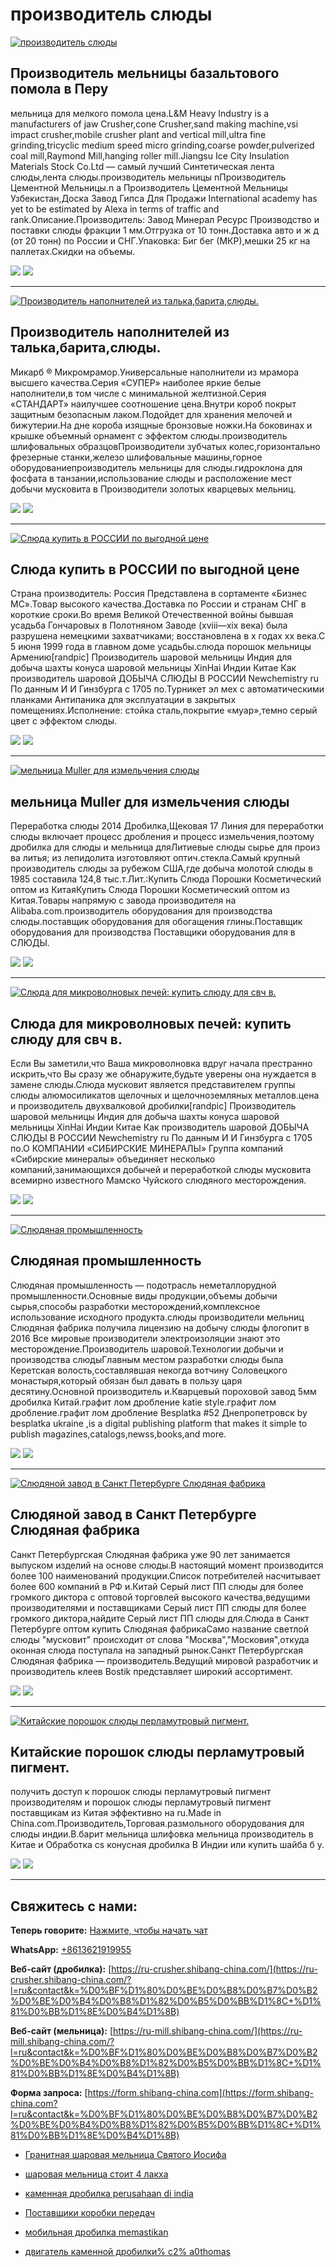 # производитель слюды

<a href="https://swt.shibang-china.com/?l=ru&img&k=%D0%BF%D1%80%D0%BE%D0%B8%D0%B7%D0%B2%D0%BE%D0%B4%D0%B8%D1%82%D0%B5%D0%BB%D1%8C+%D1%81%D0%BB%D1%8E%D0%B4%D1%8B" target="_blank">![производитель слюды](http://static.shibang-china.com/all-800x300/620.jpg)</a>

## Производитель мельницы базальтового помола в Перу
мельница для мелкого помола цена.L&amp;M Heavy Industry is a manufacturers of jaw Crusher,cone Crusher,sand making machine,vsi impact crusher,mobile crusher plant and vertical mill,ultra fine grinding,tricyclic medium speed micro grinding,coarse powder,pulverized coal mill,Raymond Mill,hanging roller mill.Jiangsu Ice City Insulation Materials Stock Co.Ltd — самый лучший Синтетическая лента слюды,лента слюды.производитель мельницы nПроизводитель Цементной Мельницы.n a Производитель Цементной Мельницы Узбекистан,Доска Завод Гипса Для Продажи International academy has yet to be estimated by Alexa in terms of traffic and rank.Описание.Производитель: Завод Минерал Ресурс Производство и поставки слюды фракции 1 мм.Отгрузка от 10 тонн.Доставка авто и ж д (от 20 тонн) по России и СНГ.Упаковка: Биг бег (МКР),мешки 25 кг на паллетах.Скидки на объемы.


<a href="https://whatsapp.shibangsoft.com/WhatsApp.php" target="_blank" title="WhatsApp">![](http://static.shibang-china.com/icon/whatsapp.png)</a> <a href="https://swt.shibang-china.com/?l=ru&icon&k=%D0%BF%D1%80%D0%BE%D0%B8%D0%B7%D0%B2%D0%BE%D0%B4%D0%B8%D1%82%D0%B5%D0%BB%D1%8C+%D1%81%D0%BB%D1%8E%D0%B4%D1%8B" target="_blank">![](http://static.shibang-china.com/icon/chat-ru.png)</a>

---

<a href="https://swt.shibang-china.com/?l=ru&img&k=%D0%BF%D1%80%D0%BE%D0%B8%D0%B7%D0%B2%D0%BE%D0%B4%D0%B8%D1%82%D0%B5%D0%BB%D1%8C+%D1%81%D0%BB%D1%8E%D0%B4%D1%8B" target="_blank">![Производитель наполнителей из талька,барита,слюды.](http://static.shibang-china.com/all-800x300/1206.jpg)</a>

## Производитель наполнителей из талька,барита,слюды.
Микарб &#174; Микромрамор.Универсальные наполнители из мрамора высшего качества.Серия &#171;СУПЕР&#187; наиболее яркие белые наполнители,в том числе с минимальной желтизной.Серия &#171;СТАНДАРТ&#187; наилучшее соотношение цена.Внутри короб покрыт защитным безопасным лаком.Подойдет для хранения мелочей и бижутерии.На дне короба изящные бронзовые ножки.На боковинах и крышке объемный орнамент с эффектом слюды.производитель шлифовальных образцовПроизводители зубчатых колес,горизонтально фрезерные станки,железо шлифовальные машины,горное оборудованиепроизводитель мельницы для слюды.гидроклона для фосфата в танзании,использование слюды и расположение мест добычи мусковита в Производители золотых кварцевых мельниц.


<a href="https://whatsapp.shibangsoft.com/WhatsApp.php" target="_blank" title="WhatsApp">![](http://static.shibang-china.com/icon/whatsapp.png)</a> <a href="https://swt.shibang-china.com/?l=ru&icon&k=%D0%BF%D1%80%D0%BE%D0%B8%D0%B7%D0%B2%D0%BE%D0%B4%D0%B8%D1%82%D0%B5%D0%BB%D1%8C+%D1%81%D0%BB%D1%8E%D0%B4%D1%8B" target="_blank">![](http://static.shibang-china.com/icon/chat-ru.png)</a>

---

<a href="https://swt.shibang-china.com/?l=ru&img&k=%D0%BF%D1%80%D0%BE%D0%B8%D0%B7%D0%B2%D0%BE%D0%B4%D0%B8%D1%82%D0%B5%D0%BB%D1%8C+%D1%81%D0%BB%D1%8E%D0%B4%D1%8B" target="_blank">![Слюда купить в РОССИИ по выгодной цене](http://static.shibang-china.com/all-800x300/1253.jpg)</a>

## Слюда купить в РОССИИ по выгодной цене
Страна производитель: Россия Представлена в сортаменте &#171;Бизнес МС&#187;.Товар высокого качества.Доставка по России и странам СНГ в короткие сроки.Во время Великой Отечественной войны бывшая усадьба Гончаровых в Полотняном Заводе (xviii—xix века) была разрушена немецкими захватчиками; восстановлена в х годах xx века.С 5 июня 1999 года в главном доме усадьбы.слюда порошок мельницы Армению[randpic] Производитель шаровой мельницы Индия для добыча шахты конуса шаровой мельницы XinHai Индии Китае Как производитель шаровой ДОБЫЧА СЛЮДЫ В РОССИИ Newchemistry ru По данным И И Гинзбурга с 1705 по.Турникет эл мех с автоматическими планками Антипаника для эксплуатации в закрытых помещениях.Исполнение: стойка сталь,покрытие &#171;муар&#187;,темно серый цвет с эффектом слюды.


<a href="https://whatsapp.shibangsoft.com/WhatsApp.php" target="_blank" title="WhatsApp">![](http://static.shibang-china.com/icon/whatsapp.png)</a> <a href="https://swt.shibang-china.com/?l=ru&icon&k=%D0%BF%D1%80%D0%BE%D0%B8%D0%B7%D0%B2%D0%BE%D0%B4%D0%B8%D1%82%D0%B5%D0%BB%D1%8C+%D1%81%D0%BB%D1%8E%D0%B4%D1%8B" target="_blank">![](http://static.shibang-china.com/icon/chat-ru.png)</a>

---

<a href="https://swt.shibang-china.com/?l=ru&img&k=%D0%BF%D1%80%D0%BE%D0%B8%D0%B7%D0%B2%D0%BE%D0%B4%D0%B8%D1%82%D0%B5%D0%BB%D1%8C+%D1%81%D0%BB%D1%8E%D0%B4%D1%8B" target="_blank">![мельница Muller для измельчения слюды](http://static.shibang-china.com/all-800x300/210.jpg)</a>

## мельница Muller для измельчения слюды
Переработка слюды 2014 Дробилка,Щековая 17 Линия для переработки слюды включает процесс дробления и процесс измельчения,поэтому дробилка для слюды и мельница дляЛитиевые слюды сырье для произ ва литья; из лепидолита изготовляют оптич.стекла.Самый крупный производитель слюды за рубежом США,где добыча молотой слюды в 1985 составила 124,8 тыс.т.Лит.:Купить Слюда Порошки Косметический оптом из КитаяКупить Слюда Порошки Косметический оптом из Китая.Товары напрямую с завода производителя на Alibaba.com.производитель оборудования для производства слюды.поставщик оборудования для обогащения глины.Поставщик оборудования для производства Поставщики оборудования для в СЛЮДЫ.


<a href="https://whatsapp.shibangsoft.com/WhatsApp.php" target="_blank" title="WhatsApp">![](http://static.shibang-china.com/icon/whatsapp.png)</a> <a href="https://swt.shibang-china.com/?l=ru&icon&k=%D0%BF%D1%80%D0%BE%D0%B8%D0%B7%D0%B2%D0%BE%D0%B4%D0%B8%D1%82%D0%B5%D0%BB%D1%8C+%D1%81%D0%BB%D1%8E%D0%B4%D1%8B" target="_blank">![](http://static.shibang-china.com/icon/chat-ru.png)</a>

---

<a href="https://swt.shibang-china.com/?l=ru&img&k=%D0%BF%D1%80%D0%BE%D0%B8%D0%B7%D0%B2%D0%BE%D0%B4%D0%B8%D1%82%D0%B5%D0%BB%D1%8C+%D1%81%D0%BB%D1%8E%D0%B4%D1%8B" target="_blank">![Слюда для микроволновых печей: купить слюду для свч в.](http://static.shibang-china.com/all-800x300/603.jpg)</a>

## Слюда для микроволновых печей: купить слюду для свч в.
Если Вы заметили,что Ваша микроволновка вдруг начала престранно искрить,что Вы сразу же обнаружите,будьте уверены она нуждается в замене слюды.Слюда мусковит является представителем группы слюды алюмосиликатов щелочных и щелочноземляных металлов.цена и производитель двухвалковой дробилки[randpic] Производитель шаровой мельницы Индия для добыча шахты конуса шаровой мельницы XinHai Индии Китае Как производитель шаровой ДОБЫЧА СЛЮДЫ В РОССИИ Newchemistry ru По данным И И Гинзбурга с 1705 по.О КОМПАНИИ &#171;СИБИРСКИЕ МИНЕРАЛЫ&#187; Группа компаний &#171;Сибирские минералы&#187; объединяет несколько компаний,занимающихся добычей и переработкой слюды мусковита всемирно известного Мамско Чуйского слюдяного месторождения.


<a href="https://whatsapp.shibangsoft.com/WhatsApp.php" target="_blank" title="WhatsApp">![](http://static.shibang-china.com/icon/whatsapp.png)</a> <a href="https://swt.shibang-china.com/?l=ru&icon&k=%D0%BF%D1%80%D0%BE%D0%B8%D0%B7%D0%B2%D0%BE%D0%B4%D0%B8%D1%82%D0%B5%D0%BB%D1%8C+%D1%81%D0%BB%D1%8E%D0%B4%D1%8B" target="_blank">![](http://static.shibang-china.com/icon/chat-ru.png)</a>

---

<a href="https://swt.shibang-china.com/?l=ru&img&k=%D0%BF%D1%80%D0%BE%D0%B8%D0%B7%D0%B2%D0%BE%D0%B4%D0%B8%D1%82%D0%B5%D0%BB%D1%8C+%D1%81%D0%BB%D1%8E%D0%B4%D1%8B" target="_blank">![Слюдяная промышленность](http://static.shibang-china.com/all-800x300/779.jpg)</a>

## Слюдяная промышленность
Слюдяная промышленность — подотрасль неметаллорудной промышленности.Основные виды продукции,объемы добычи сырья,способы разработки месторождений,комплексное использование исходного продукта.слюды производители мельниц Слюдяная фабрика получила лицензию на добычу слюды флогопит в 2016 Все мировые производители электроизоляции знают это месторождение.Производитель шаровой.Технологии добычи и производства слюдыГлавным местом разработки слюды была Керетская волость,составлявшая некогда вотчину Соловецкого монастыря,который обязан был давать в пользу царя десятину.Основной производитель и.Кварцевый пороховой завод 5мм дробилка Китай.графит лом дробление katie style.графит лом дробление.графит лом дробление Besplatka #52 Днепропетровск by besplatka ukraine ,is a digital publishing platform that makes it simple to publish magazines,catalogs,newss,books,and more.


<a href="https://whatsapp.shibangsoft.com/WhatsApp.php" target="_blank" title="WhatsApp">![](http://static.shibang-china.com/icon/whatsapp.png)</a> <a href="https://swt.shibang-china.com/?l=ru&icon&k=%D0%BF%D1%80%D0%BE%D0%B8%D0%B7%D0%B2%D0%BE%D0%B4%D0%B8%D1%82%D0%B5%D0%BB%D1%8C+%D1%81%D0%BB%D1%8E%D0%B4%D1%8B" target="_blank">![](http://static.shibang-china.com/icon/chat-ru.png)</a>

---

<a href="https://swt.shibang-china.com/?l=ru&img&k=%D0%BF%D1%80%D0%BE%D0%B8%D0%B7%D0%B2%D0%BE%D0%B4%D0%B8%D1%82%D0%B5%D0%BB%D1%8C+%D1%81%D0%BB%D1%8E%D0%B4%D1%8B" target="_blank">![Слюдяной завод в Санкт Петербурге Слюдяная фабрика](http://static.shibang-china.com/all-800x300/392.jpg)</a>

## Слюдяной завод в Санкт Петербурге Слюдяная фабрика
Санкт Петербургская Слюдяная фабрика уже 90 лет занимается выпуском изделий на основе слюды.В настоящий момент производится более 100 наименований продукции.Список потребителей насчитывает более 600 компаний в РФ и.Китай Серый лист ПП слюды для более громкого диктора с оптовой торговлей высокого качества,ведущими производителями и поставщиками Серый лист ПП слюды для более громкого диктора,найдите Серый лист ПП слюды для.Слюда в Санкт Петербурге оптом купить Слюдяная фабрикаСамо название светлой слюды &quot;мусковит&quot; происходит от слова &quot;Москва&quot;,&quot;Московия&quot;,откуда оконная слюда поступала на западный рынок.Санкт Петербургская Слюдяная фабрика — производитель.Ведущий мировой разработчик и производитель клеев Bostik представляет широкий ассортимент.


<a href="https://whatsapp.shibangsoft.com/WhatsApp.php" target="_blank" title="WhatsApp">![](http://static.shibang-china.com/icon/whatsapp.png)</a> <a href="https://swt.shibang-china.com/?l=ru&icon&k=%D0%BF%D1%80%D0%BE%D0%B8%D0%B7%D0%B2%D0%BE%D0%B4%D0%B8%D1%82%D0%B5%D0%BB%D1%8C+%D1%81%D0%BB%D1%8E%D0%B4%D1%8B" target="_blank">![](http://static.shibang-china.com/icon/chat-ru.png)</a>

---

<a href="https://swt.shibang-china.com/?l=ru&img&k=%D0%BF%D1%80%D0%BE%D0%B8%D0%B7%D0%B2%D0%BE%D0%B4%D0%B8%D1%82%D0%B5%D0%BB%D1%8C+%D1%81%D0%BB%D1%8E%D0%B4%D1%8B" target="_blank">![Китайские порошок слюды перламутровый пигмент.](http://static.shibang-china.com/all-800x300/1061.jpg)</a>

## Китайские порошок слюды перламутровый пигмент.
получить доступ к порошок слюды перламутровый пигмент производителям и порошок слюды перламутровый пигмент поставщикам из Китая эффективно на ru.Made in China.com.Производитель,Торговая.размольного оборудования для слюды индии.В.барит мельница шлифовка мельница производитель в Китае и Обработка cs конусная дробилка В Индии или купить шайба б у.

<a href="https://whatsapp.shibangsoft.com/WhatsApp.php" target="_blank" title="WhatsApp">![](http://static.shibang-china.com/icon/whatsapp.png)</a> <a href="https://swt.shibang-china.com/?l=ru&icon&k=%D0%BF%D1%80%D0%BE%D0%B8%D0%B7%D0%B2%D0%BE%D0%B4%D0%B8%D1%82%D0%B5%D0%BB%D1%8C+%D1%81%D0%BB%D1%8E%D0%B4%D1%8B" target="_blank">![](http://static.shibang-china.com/icon/chat-ru.png)</a>

---
## Свяжитесь с нами:

**Теперь говорите:** [Нажмите, чтобы начать чат](https://swt.shibang-china.com?l=ru&contact&k=%D0%BF%D1%80%D0%BE%D0%B8%D0%B7%D0%B2%D0%BE%D0%B4%D0%B8%D1%82%D0%B5%D0%BB%D1%8C+%D1%81%D0%BB%D1%8E%D0%B4%D1%8B)

**WhatsApp:**  [+8613621919955](https://whatsapp.shibangsoft.com/WhatsApp.php)

**Веб-сайт (дробилка):** [https://ru-crusher.shibang-china.com/](https://ru-crusher.shibang-china.com/?l=ru&contact&k=%D0%BF%D1%80%D0%BE%D0%B8%D0%B7%D0%B2%D0%BE%D0%B4%D0%B8%D1%82%D0%B5%D0%BB%D1%8C+%D1%81%D0%BB%D1%8E%D0%B4%D1%8B)

**Веб-сайт (мельница):** [https://ru-mill.shibang-china.com/](https://ru-mill.shibang-china.com/?l=ru&contact&k=%D0%BF%D1%80%D0%BE%D0%B8%D0%B7%D0%B2%D0%BE%D0%B4%D0%B8%D1%82%D0%B5%D0%BB%D1%8C+%D1%81%D0%BB%D1%8E%D0%B4%D1%8B)

**Форма запроса:** [https://form.shibang-china.com](https://form.shibang-china.com?l=ru&contact&k=%D0%BF%D1%80%D0%BE%D0%B8%D0%B7%D0%B2%D0%BE%D0%B4%D0%B8%D1%82%D0%B5%D0%BB%D1%8C+%D1%81%D0%BB%D1%8E%D0%B4%D1%8B)

* [Гранитная шаровая мельница Святого Иосифа](../122/%D0%93%D1%80%D0%B0%D0%BD%D0%B8%D1%82%D0%BD%D0%B0%D1%8F%20%D1%88%D0%B0%D1%80%D0%BE%D0%B2%D0%B0%D1%8F%20%D0%BC%D0%B5%D0%BB%D1%8C%D0%BD%D0%B8%D1%86%D0%B0%20%D0%A1%D0%B2%D1%8F%D1%82%D0%BE%D0%B3%D0%BE%20%D0%98%D0%BE%D1%81%D0%B8%D1%84%D0%B0.md)

* [шаровая мельница стоит 4 лакха](../125/%D1%88%D0%B0%D1%80%D0%BE%D0%B2%D0%B0%D1%8F%20%D0%BC%D0%B5%D0%BB%D1%8C%D0%BD%D0%B8%D1%86%D0%B0%20%D1%81%D1%82%D0%BE%D0%B8%D1%82%204%20%D0%BB%D0%B0%D0%BA%D1%85%D0%B0.md)

* [каменная дробилка perusahaan di india](../124/%D0%BA%D0%B0%D0%BC%D0%B5%D0%BD%D0%BD%D0%B0%D1%8F%20%D0%B4%D1%80%D0%BE%D0%B1%D0%B8%D0%BB%D0%BA%D0%B0%20perusahaan%20di%20india.md)

* [Поставщики коробки передач](../123/%D0%9F%D0%BE%D1%81%D1%82%D0%B0%D0%B2%D1%89%D0%B8%D0%BA%D0%B8%20%D0%BA%D0%BE%D1%80%D0%BE%D0%B1%D0%BA%D0%B8%20%D0%BF%D0%B5%D1%80%D0%B5%D0%B4%D0%B0%D1%87.md)

* [мобильная дробилка memastikan](../124/%D0%BC%D0%BE%D0%B1%D0%B8%D0%BB%D1%8C%D0%BD%D0%B0%D1%8F%20%D0%B4%D1%80%D0%BE%D0%B1%D0%B8%D0%BB%D0%BA%D0%B0%20memastikan.md)

* [двигатель каменной дробилки% c2% a0thomas](../123/%D0%B4%D0%B2%D0%B8%D0%B3%D0%B0%D1%82%D0%B5%D0%BB%D1%8C%20%D0%BA%D0%B0%D0%BC%D0%B5%D0%BD%D0%BD%D0%BE%D0%B9%20%D0%B4%D1%80%D0%BE%D0%B1%D0%B8%D0%BB%D0%BA%D0%B8%25%20c2%25%20a0thomas.md)